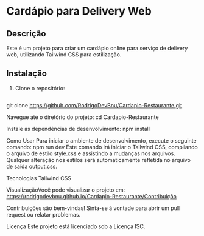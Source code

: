 # Cardápio para Delivery Web

## Descrição

Este é um projeto para criar um cardápio online
para serviço de delivery web, utilizando
Tailwind CSS para estilização.

## Instalação

1. Clone o repositório:
   ```sh
git clone https://github.com/RodrigoDevBnu/Cardapio-Restaurante.git

Navegue até o diretório do projeto:
cd Cardapio-Restaurante

Instale as dependências de desenvolvimento:
npm install

Como Usar
Para iniciar o ambiente de desenvolvimento, execute o seguinte comando:
npm run dev
Este comando irá iniciar o Tailwind CSS, compilando o arquivo de estilo 
style.css e assistindo a mudanças nos arquivos. Qualquer alteração nos 
estilos será automaticamente refletida no arquivo de saída output.css.

Tecnologias
Tailwind CSS

VisualizaçãoVocê pode visualizar o projeto em:
https://rodrigodevbnu.github.io/Cardapio-Restaurante/Contribuição

Contribuições são bem-vindas! Sinta-se à vontade para abrir um pull 
request ou relatar problemas.

Licença
Este projeto está licenciado sob a Licença ISC.
